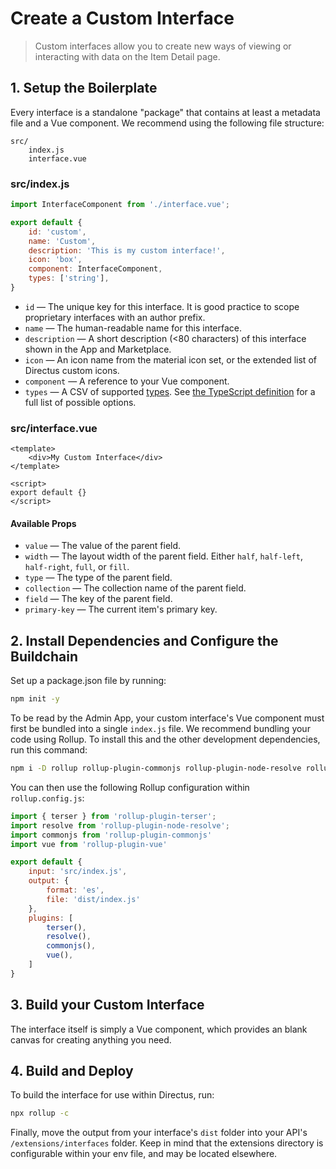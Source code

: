 # Create a Custom Interface

> Custom interfaces allow you to create new ways of viewing or interacting with data on the Item Detail page.

## 1. Setup the Boilerplate

Every interface is a standalone "package" that contains at least a metadata file and a Vue component. We recommend using the following file structure:

```
src/
	index.js
	interface.vue
```

### src/index.js

```js
import InterfaceComponent from './interface.vue';

export default {
    id: 'custom',
    name: 'Custom',
    description: 'This is my custom interface!',
    icon: 'box',
    component: InterfaceComponent,
    types: ['string'],
}
```

* `id` — The unique key for this interface. It is good practice to scope proprietary interfaces with an author prefix.
* `name` — The human-readable name for this interface.
* `description` — A short description (<80 characters) of this interface shown in the App and Marketplace.
* `icon` — An icon name from the material icon set, or the extended list of Directus custom icons.
* `component` — A reference to your Vue component.
* `types` — A CSV of supported [types](#). See [the TypeScript definition](https://github.com/directus/next/blob/20355fee5eba514dd75565f60269311187010c66/app/src/interfaces/types.ts#L5-L18) for a full list of possible options.

### src/interface.vue

```vue
<template>
    <div>My Custom Interface</div>
</template>

<script>
export default {}
</script>
```

#### Available Props

* `value` — The value of the parent field.
* `width` — The layout width of the parent field. Either `half`, `half-left`, `half-right`, `full`, or `fill`.
* `type` — The type of the parent field.
* `collection` — The collection name of the parent field.
* `field` — The key of the parent field.
* `primary-key` — The current item's primary key.

## 2. Install Dependencies and Configure the Buildchain

Set up a package.json file by running:

```bash
npm init -y
```

To be read by the Admin App, your custom interface's Vue component must first be bundled into a single `index.js` file. We recommend bundling your code using Rollup. To install this and the other development dependencies, run this command:

```bash
npm i -D rollup rollup-plugin-commonjs rollup-plugin-node-resolve rollup-plugin-terser rollup-plugin-vue@5.0.0 @vue/compiler-sfc vue-template-compiler
```

You can then use the following Rollup configuration within `rollup.config.js`:

```js
import { terser } from 'rollup-plugin-terser';
import resolve from 'rollup-plugin-node-resolve';
import commonjs from 'rollup-plugin-commonjs'
import vue from 'rollup-plugin-vue'

export default {
    input: 'src/index.js',
    output: {
        format: 'es',
        file: 'dist/index.js'
    },
    plugins: [
        terser(),
        resolve(),
        commonjs(),
        vue(),
    ]
}
```

## 3. Build your Custom Interface

The interface itself is simply a Vue component, which provides an blank canvas for creating anything you need.

## 4. Build and Deploy

To build the interface for use within Directus, run:

```bash
npx rollup -c
```

Finally, move the output from your interface's `dist` folder into your API's `/extensions/interfaces` folder. Keep in mind that the extensions directory is configurable within your env file, and may be located elsewhere.
